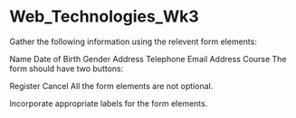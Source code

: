 # Web_Technologies_Wk3
Gather the following information using the relevent form elements:

Name
Date of Birth
Gender
Address
Telephone
Email Address
Course
The form should have two buttons:

Register
Cancel
All the form elements are not optional.

Incorporate appropriate labels for the form elements.